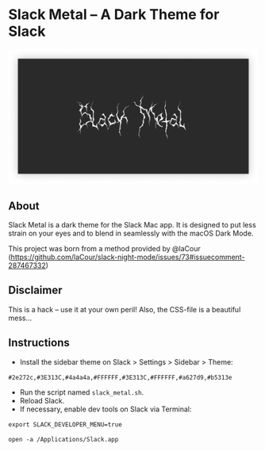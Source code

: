 
Slack Metal – A Dark Theme for Slack
====================================

![Slack Metal logo](slack.metal_cover.jpg)

## About
Slack Metal is a dark theme for the Slack Mac app. It is designed to put less strain on your eyes and to blend in seamlessly with the macOS Dark Mode. 

This project was born from a method provided by @laCour (https://github.com/laCour/slack-night-mode/issues/73#issuecomment-287467332)

## Disclaimer
This is a hack – use it at your own peril! Also, the CSS-file is a beautiful mess...

## Instructions 
* Install the sidebar theme on Slack > Settings > Sidebar > Theme:
```style
#2e272c,#3E313C,#4a4a4a,#FFFFFF,#3E313C,#FFFFFF,#a627d9,#b5313e
```
* Run the script named `slack_metal.sh`. 
* Reload Slack.
* If necessary, enable dev tools on Slack via Terminal:
```shell
export SLACK_DEVELOPER_MENU=true
```
```shell
open -a /Applications/Slack.app
```

